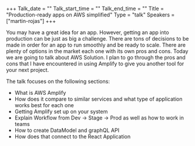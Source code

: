 +++
Talk_date = ""
Talk_start_time = ""
Talk_end_time = ""
Title = "Production-ready apps on AWS simplified"
Type = "talk"
Speakers = ["martin-rojas"]
+++

You may have a great idea for an app. However, getting an app into production can be just as big a challenge. There are tons of decisions to be made in order for an app to run smoothly and be ready to scale. There are plenty of options in the market each one with its own pros and cons. Today we are going to talk about AWS Solution. I plan to go through the pros and cons that I have encountered in using Amplify to give you another tool for your next project.

The talk focuses on the following sections: 
- What is AWS Amplify 
- How does it compare to similar services and what type of application works best for each one 
- Getting Amplify set up on your system 
- Explain Workflow from Dev -> Stage -> Prod as well as how to work in teams 
- How to create DataModel and graphQL API 
- How does that connect to the React Application
